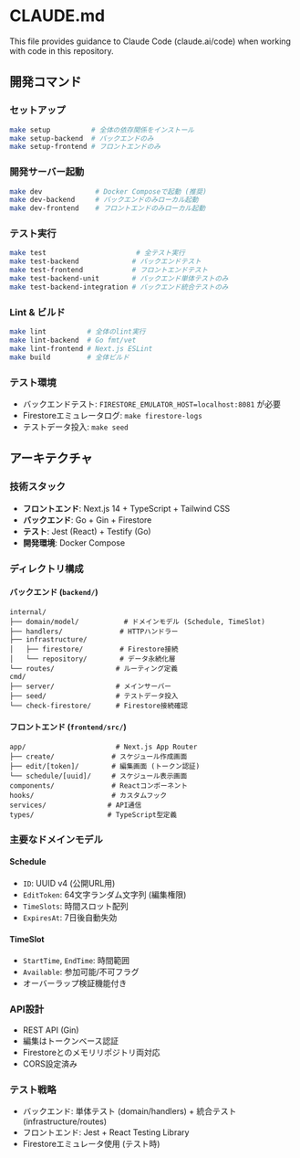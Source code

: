 # CLAUDE.md

This file provides guidance to Claude Code (claude.ai/code) when working with code in this repository.

## 開発コマンド

### セットアップ
```bash
make setup          # 全体の依存関係をインストール
make setup-backend  # バックエンドのみ
make setup-frontend # フロントエンドのみ
```

### 開発サーバー起動
```bash
make dev             # Docker Composeで起動 (推奨)
make dev-backend     # バックエンドのみローカル起動
make dev-frontend    # フロントエンドのみローカル起動
```

### テスト実行
```bash
make test                      # 全テスト実行
make test-backend             # バックエンドテスト
make test-frontend            # フロントエンドテスト
make test-backend-unit        # バックエンド単体テストのみ
make test-backend-integration # バックエンド統合テストのみ
```

### Lint & ビルド
```bash
make lint          # 全体のlint実行
make lint-backend  # Go fmt/vet
make lint-frontend # Next.js ESLint
make build         # 全体ビルド
```

### テスト環境
- バックエンドテスト: `FIRESTORE_EMULATOR_HOST=localhost:8081` が必要
- Firestoreエミュレータログ: `make firestore-logs`
- テストデータ投入: `make seed`

## アーキテクチャ

### 技術スタック
- **フロントエンド**: Next.js 14 + TypeScript + Tailwind CSS
- **バックエンド**: Go + Gin + Firestore
- **テスト**: Jest (React) + Testify (Go)
- **開発環境**: Docker Compose

### ディレクトリ構成

#### バックエンド (`backend/`)
```
internal/
├── domain/model/           # ドメインモデル (Schedule, TimeSlot)
├── handlers/              # HTTPハンドラー
├── infrastructure/
│   ├── firestore/         # Firestore接続
│   └── repository/        # データ永続化層
└── routes/               # ルーティング定義
cmd/
├── server/               # メインサーバー
├── seed/                 # テストデータ投入
└── check-firestore/      # Firestore接続確認
```

#### フロントエンド (`frontend/src/`)
```
app/                      # Next.js App Router
├── create/              # スケジュール作成画面
├── edit/[token]/        # 編集画面 (トークン認証)
└── schedule/[uuid]/     # スケジュール表示画面
components/              # Reactコンポーネント
hooks/                   # カスタムフック
services/               # API通信
types/                  # TypeScript型定義
```

### 主要なドメインモデル

#### Schedule
- `ID`: UUID v4 (公開URL用)
- `EditToken`: 64文字ランダム文字列 (編集権限)
- `TimeSlots`: 時間スロット配列
- `ExpiresAt`: 7日後自動失効

#### TimeSlot
- `StartTime`, `EndTime`: 時間範囲
- `Available`: 参加可能/不可フラグ
- オーバーラップ検証機能付き

### API設計
- REST API (Gin)
- 編集はトークンベース認証
- Firestoreとのメモリリポジトリ両対応
- CORS設定済み

### テスト戦略
- バックエンド: 単体テスト (domain/handlers) + 統合テスト (infrastructure/routes)
- フロントエンド: Jest + React Testing Library
- Firestoreエミュレータ使用 (テスト時)